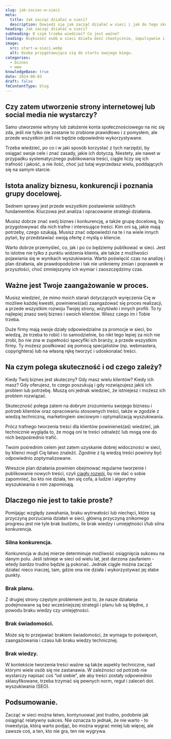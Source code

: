 ```yaml
---
slug: jak-zaczac-w-sieci
meta:
  title: Jak zacząć działać w sieci?
  description: Dowiedz się jak zacząć działać w sieci i jak do tego skuteczniej podejść.
heading: Jak zacząć działać w sieci?
subheading: O czym trzeba wiedzieć? Co jest ważne?
leading: Większość osób w sieci działa dość chaotycznie, impulsywnie i tymczasowo. Szybko zaczynają i szybko kończą. Widząc brak błyskawicznych rezultatów, poddają się, by po jakimś czasie znowu spróbować tego samego lub czegoś innego. Tymczasem bardzo ważny jest plan, strategia działania i świadomość, że efekty nie przychodzą od razu.
image:
  src: start-w-sieci.webp
  alt: Osoba przygotowująca się do startu swojego biegu.
categories:
  - biznes
  - www
knowledgeBase: true
date: 2024-08-03
draft: false
fmContentType: blog
---
```


## Czy zatem utworzenie strony internetowej lub social media nie wystarczy?

Samo utworzenie witryny lub założenie konta społecznościowego na nic się zda, jeśli nie tylko nie zostanie to zrobione prawidłowo i z pomysłem, ale przede wszystkim jeśli nie będzie odpowiednio wykorzystywane.

Trzeba wiedzieć, po co i w jaki sposób korzystać z tych narzędzi, by osiągać swoje cele i znać zasady, jakie ich dotyczą. Niestety, ale nawet w przypadku systematycznego publikowania treści, ciągle liczy się ich trafność i jakość, a nie ilość, choć już tutaj wyprzedasz wielu, poddających się na samym starcie.

## Istota analizy biznesu, konkurencji i poznania grupy docelowej.

Sednem sprawy jest przede wszystkim postawienie solidnych fundamentów. Kluczowa jest analiza i opracowanie strategii działania.

Musisz dobrze znać swój biznes i konkurencję, a także grupę docelową, by przygotowywać dla nich trafne i interesujące treści. Kim oni są, jakie mają potrzeby, czego szukają. Musisz znać odpowiedzi na te i na wiele innych pytań, by przedstawiać swoją ofertę z myślą o kliencie.

Warto dobrze przemyśleć, co, jak i po co będziemy publikować w sieci. Jest to istotne nie tylko z punktu widzenia klienta, ale także z możliwości pojawiania się w wynikach wyszukiwania. Warto poświęcić czas na analizę i plan działania, ale prawdopodobnie i tak nie unikniemy zmian i poprawek w przyszłości, choć zmniejszymy ich wymiar i zaoszczędzimy czas.

## Ważne jest Twoje zaangażowanie w proces.

Musisz wiedzieć, że mimo moich starań dotyczących wyręczenia Cię w możliwe każdej kwestii, powinieneś(aś) zaangażować się proces realizacji, a przede wszystkim rozwoju Twojej strony, wizytówki i innych profili. To ty najlepiej znasz swój biznes i swoich klientów. Wiesz czego im i Tobie trzeba.

Duże firmy mają swoje działy odpowiedzialne za promocje w sieci, bo wiedzą, że trzeba to robić i to samodzielnie, bo nikt tego lepiej za nich nie zrobi, bo nie zna w zupełności specyfiki ich branży, a przede wszystkim firmy. Ty możesz posiłkować się pomocą specjalistów (np. webmastera, copyrightera) lub na własną rękę tworzyć i udoskonalać treści.

## Na czym polega skuteczność i od czego zależy?

Kiedy Twój biznes jest skuteczny? Gdy masz wielu klientów? Kiedy ich masz? Gdy oferujesz, to czego poszukują i gdy rozwiązujesz jakiś ich problem lub potrzebę. Muszą oni jednak wiedzieć, że istniejesz i możesz ich problem rozwiązać.

Skuteczność polega zatem na dobrym zrozumieniu swojego biznesu i potrzeb klientów oraz opracowaniu stosownych treści, także w zgodzie z wiedzą techniczną, marketingiem sieciowym i optymalizacją wyszukiwania.

Prócz trafnego tworzenia treści dla klientów powinieneś(aś) wiedzieć, jak technicznie wygląda to, że mogą oni te treści odnaleźć lub mogą one do nich bezpośrednio trafić.

Twoim pośrednim celem jest zatem uzyskanie dobrej widoczności w sieci, by klienci mogli Cię łatwo znaleźć. Zgodnie z tą wiedzą treści powinny być odpowiednio zoptymalizowane.

Wreszcie plan działania powinien obejmować regularne tworzenie i publikowanie nowych treści, czyli [ciągły rozwój](/blog/istota-rozwoju/), by nie dać o sobie zapomnieć, bo kto nie działa, ten się cofa, a ludzie i algorytmy wyszukiwania o nim zapominają.

## Dlaczego nie jest to takie proste?

Pomijając względy zawahania, braku wytrwałości lub niechęci, które są przyczyną porzucania działań w sieci, główną przyczyną znikomego progresu jest nie tyle brak budżetu, ile brak wiedzy i umiejętności i/lub silna konkurencja.

### Silna konkurencja.

Konkurencja w dużej mierze determinuje możliwość osiągnięcia sukcesu na danym polu. Jeśli istnieje w sieci od wielu lat, jest darzona zaufaniem - wtedy bardzo trudno będzie ją pokonać. Jednak ciągle można zacząć działać nieco inaczej, tam, gdzie ona nie działa i wykorzystywać jej słabe punkty.

### Brak planu.

Z drugiej strony częstym problemem jest to, że nasze działania podejmowane są bez wcześniejszej strategii i planu lub są błędne, z powodu braku wiedzy czy umiejętności.

### Brak świadomości.

Może się to przejawiać brakiem świadomości, że wymaga to poświęceń, zaangażowania i czasu lub braku wiedzy technicznej.

### Brak wiedzy.

W kontekście tworzenia treści ważne są także aspekty techniczne, nad którymi wiele osób się nie zastanawia. W zależności od potrzeb nie wystarczy napisać coś “od siebie”, ale aby treści zostały odpowiednio sklasyfikowane, trzeba trzymać się pewnych norm, reguł i zaleceń dot. wyszukiwania (SEO).

## Podsumowanie.

Zacząć w sieci można łatwo, kontynuować jest trudno, podobnie jak osiągnąć relatywny sukces. Nie oznacza to jednak, że nie warto - to inwestycja, którą warto podjąć, bo można wygrać mniej lub więcej, ale zawsze coś, a ten, kto nie gra, ten nie wygrywa.
